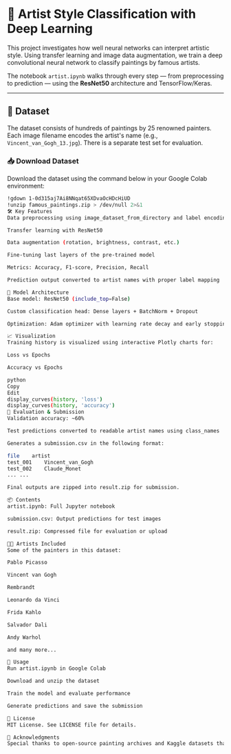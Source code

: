 # 🎨 Artist Style Classification with Deep Learning

This project investigates how well neural networks can interpret artistic style. Using transfer learning and image data augmentation, we train a deep convolutional neural network to classify paintings by famous artists.

The notebook `artist.ipynb` walks through every step — from preprocessing to prediction — using the **ResNet50** architecture and TensorFlow/Keras.

---

## 📂 Dataset

The dataset consists of hundreds of paintings by 25 renowned painters. Each image filename encodes the artist's name (e.g., `Vincent_van_Gogh_13.jpg`). There is a separate test set for evaluation.

### 📥 Download Dataset

Download the dataset using the command below in your Google Colab environment:

```bash
!gdown 1-0d315aj7Ai8NNqat65XDvaOcHDcHiUD
!unzip famous_paintings.zip > /dev/null 2>&1
🛠️ Key Features
Data preprocessing using image_dataset_from_directory and label encoding

Transfer learning with ResNet50

Data augmentation (rotation, brightness, contrast, etc.)

Fine-tuning last layers of the pre-trained model

Metrics: Accuracy, F1-score, Precision, Recall

Prediction output converted to artist names with proper label mapping

🧠 Model Architecture
Base model: ResNet50 (include_top=False)

Custom classification head: Dense layers + BatchNorm + Dropout

Optimization: Adam optimizer with learning rate decay and early stopping

📈 Visualization
Training history is visualized using interactive Plotly charts for:

Loss vs Epochs

Accuracy vs Epochs

python
Copy
Edit
display_curves(history, 'loss')
display_curves(history, 'accuracy')
🧪 Evaluation & Submission
Validation accuracy: ~60%

Test predictions converted to readable artist names using class_names

Generates a submission.csv in the following format:

file	artist
test_001	Vincent_van_Gogh
test_002	Claude_Monet
...	...

Final outputs are zipped into result.zip for submission.

📦 Contents
artist.ipynb: Full Jupyter notebook

submission.csv: Output predictions for test images

result.zip: Compressed file for evaluation or upload

🧑‍🎨 Artists Included
Some of the painters in this dataset:

Pablo Picasso

Vincent van Gogh

Rembrandt

Leonardo da Vinci

Frida Kahlo

Salvador Dali

Andy Warhol

and many more...

🚀 Usage
Run artist.ipynb in Google Colab

Download and unzip the dataset

Train the model and evaluate performance

Generate predictions and save the submission

📄 License
MIT License. See LICENSE file for details.

🙌 Acknowledgments
Special thanks to open-source painting archives and Kaggle datasets that inspired this project.

